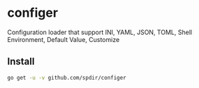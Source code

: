 # configer

Configuration loader that support INI, YAML, JSON, TOML, Shell Environment, Default Value, Customize

## Install

``` bash
go get -u -v github.com/spdir/configer
```